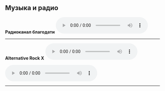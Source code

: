 ## Музыка и радио

**Радиоканал благодати**
<audio controls="" name="media"><source src="https://noasrv.caster.fm:10001/stream" type="audio/mpeg"></audio>

---

**Alternative Rock X**
<audio controls="" name="media"><source src="http://prmstrm.1.fm:8000/x" type="audio/mpeg"></audio>

<audio controls="" name="media"><source src="https://strm112.1.fm/x_mobile_mp3?aw_0_req.gdpr=true" type="audio/mpeg"></audio>

---
